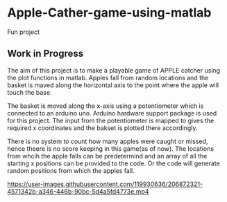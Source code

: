 # Apple-Cather-game-using-matlab
Fun project 

## Work in Progress

The aim of this project is to make a playable game of APPLE catcher using the plot functions in matlab.
Apples fall from random locations and the basket is maved along the horizontal axis to the point where the apple will touch the base.

The basket is moved along the x-axis using a potentiometer which is connected to an arduino uno. Arduino hardware support package is used for this project. The input from the potentiometer is mapped to gives the required x coordinates and the bakset is plotted there accordingly.

There is no system to count how many apples were caught or missed, hence theere is no score keeping in this game(as of now).
The locations from whcih the apple falls can be predetermind and an array of all the starting x positions can be provided to the code. Or the code will generate random positions from which the apples fall.


https://user-images.githubusercontent.com/119930636/206872321-4571342b-a346-446b-90bc-5d4a5fd4773e.mp4

